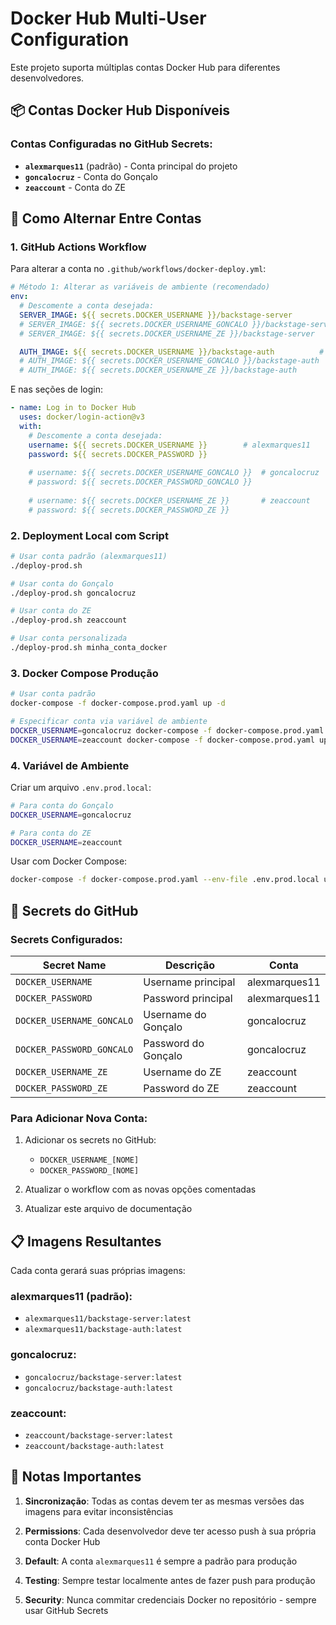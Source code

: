 # Docker Hub Multi-User Configuration

Este projeto suporta múltiplas contas Docker Hub para diferentes desenvolvedores.

## 📦 Contas Docker Hub Disponíveis

### Contas Configuradas no GitHub Secrets:
- **`alexmarques11`** (padrão) - Conta principal do projeto
- **`goncalocruz`** - Conta do Gonçalo  
- **`zeaccount`** - Conta do ZE

## 🔄 Como Alternar Entre Contas

### 1. GitHub Actions Workflow

Para alterar a conta no `.github/workflows/docker-deploy.yml`:

```yaml
# Método 1: Alterar as variáveis de ambiente (recomendado)
env:
  # Descomente a conta desejada:
  SERVER_IMAGE: ${{ secrets.DOCKER_USERNAME }}/backstage-server        # alexmarques11
  # SERVER_IMAGE: ${{ secrets.DOCKER_USERNAME_GONCALO }}/backstage-server  # goncalocruz  
  # SERVER_IMAGE: ${{ secrets.DOCKER_USERNAME_ZE }}/backstage-server       # zeaccount

  AUTH_IMAGE: ${{ secrets.DOCKER_USERNAME }}/backstage-auth          # alexmarques11
  # AUTH_IMAGE: ${{ secrets.DOCKER_USERNAME_GONCALO }}/backstage-auth    # goncalocruz
  # AUTH_IMAGE: ${{ secrets.DOCKER_USERNAME_ZE }}/backstage-auth         # zeaccount
```

E nas seções de login:

```yaml
- name: Log in to Docker Hub
  uses: docker/login-action@v3
  with:
    # Descomente a conta desejada:
    username: ${{ secrets.DOCKER_USERNAME }}        # alexmarques11
    password: ${{ secrets.DOCKER_PASSWORD }}
    
    # username: ${{ secrets.DOCKER_USERNAME_GONCALO }}  # goncalocruz
    # password: ${{ secrets.DOCKER_PASSWORD_GONCALO }}
    
    # username: ${{ secrets.DOCKER_USERNAME_ZE }}       # zeaccount  
    # password: ${{ secrets.DOCKER_PASSWORD_ZE }}
```

### 2. Deployment Local com Script

```bash
# Usar conta padrão (alexmarques11)
./deploy-prod.sh

# Usar conta do Gonçalo
./deploy-prod.sh goncalocruz

# Usar conta do ZE  
./deploy-prod.sh zeaccount

# Usar conta personalizada
./deploy-prod.sh minha_conta_docker
```

### 3. Docker Compose Produção

```bash
# Usar conta padrão
docker-compose -f docker-compose.prod.yaml up -d

# Especificar conta via variável de ambiente
DOCKER_USERNAME=goncalocruz docker-compose -f docker-compose.prod.yaml up -d
DOCKER_USERNAME=zeaccount docker-compose -f docker-compose.prod.yaml up -d
```

### 4. Variável de Ambiente

Criar um arquivo `.env.prod.local`:

```bash
# Para conta do Gonçalo
DOCKER_USERNAME=goncalocruz

# Para conta do ZE
DOCKER_USERNAME=zeaccount
```

Usar com Docker Compose:
```bash
docker-compose -f docker-compose.prod.yaml --env-file .env.prod.local up -d
```

## 🔐 Secrets do GitHub

### Secrets Configurados:

| Secret Name | Descrição | Conta |
|-------------|-----------|-------|
| `DOCKER_USERNAME` | Username principal | alexmarques11 |
| `DOCKER_PASSWORD` | Password principal | alexmarques11 |
| `DOCKER_USERNAME_GONCALO` | Username do Gonçalo | goncalocruz |
| `DOCKER_PASSWORD_GONCALO` | Password do Gonçalo | goncalocruz |
| `DOCKER_USERNAME_ZE` | Username do ZE | zeaccount |
| `DOCKER_PASSWORD_ZE` | Password do ZE | zeaccount |

### Para Adicionar Nova Conta:

1. Adicionar os secrets no GitHub:
   - `DOCKER_USERNAME_[NOME]`
   - `DOCKER_PASSWORD_[NOME]`

2. Atualizar o workflow com as novas opções comentadas

3. Atualizar este arquivo de documentação

## 📋 Imagens Resultantes

Cada conta gerará suas próprias imagens:

### alexmarques11 (padrão):
- `alexmarques11/backstage-server:latest`
- `alexmarques11/backstage-auth:latest`

### goncalocruz:
- `goncalocruz/backstage-server:latest`  
- `goncalocruz/backstage-auth:latest`

### zeaccount:
- `zeaccount/backstage-server:latest`
- `zeaccount/backstage-auth:latest`

## 🚨 Notas Importantes

1. **Sincronização**: Todas as contas devem ter as mesmas versões das imagens para evitar inconsistências

2. **Permissions**: Cada desenvolvedor deve ter acesso push à sua própria conta Docker Hub

3. **Default**: A conta `alexmarques11` é sempre a padrão para produção

4. **Testing**: Sempre testar localmente antes de fazer push para produção

5. **Security**: Nunca commitar credenciais Docker no repositório - sempre usar GitHub Secrets